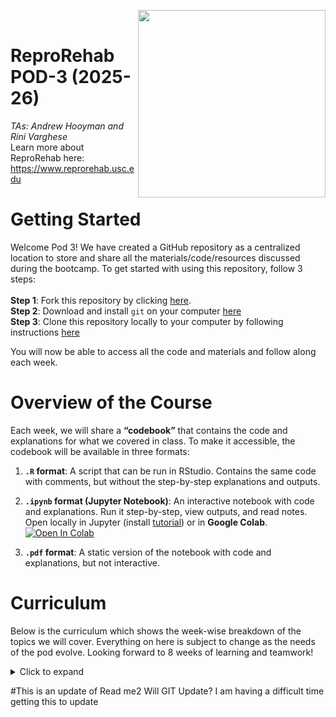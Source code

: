 <img src="ReproRehab-05.png" align = "right" width = "300"><br>
# ReproRehab POD-3 (2025-26)
*TAs: Andrew Hooyman and Rini Varghese*<br>
Learn more about ReproRehab here: https://www.reprorehab.usc.edu

# Getting Started  
Welcome Pod 3! We have created a GitHub repository as a centralized location to store and share all the materials/code/resources discussed during the bootcamp. To get started with using this repository, follow 3 steps:<br><br>
**Step 1**: Fork this repository by clicking [here](https://github.com/rinivarg/ReproRehab-Pod3/fork).<br>
**Step 2**: Download and install `git` on your computer [here](https://git-scm.com/downloads)<br>
**Step 3**: Clone this repository locally to your computer by following instructions [here](https://github.com/rinivarg/ReproRehab-Pod3/blob/main/Git%20and%20GitHub/Github%20integration%20in%20Rstudio%20-%20How%20to%20download%20the%20repo%20into%20Rstudio%20and%20keep%20it%20updated%20on%20your%20local%20machine..pdf) <br>

You will now be able to access all the code and materials and follow along each week.

# Overview of the Course
Each week, we will share a **“codebook”** that contains the code and explanations for what we covered in class. To make it accessible, the codebook will be available in three formats:  

1. **`.R` format**: A script that can be run in RStudio. Contains the same code with comments, but without the step-by-step explanations and outputs.  

2. **`.ipynb` format (Jupyter Notebook)**: An interactive notebook with code and explanations. Run it step-by-step, view outputs, and read notes. Open locally in Jupyter (install <a href="https://youtu.be/BQ-aM3ULKYs?si=5DmHN1956TxVTE-s&t=160" target="_blank">tutorial</a>) or in **Google Colab**.[![Open In Colab](https://colab.research.google.com/assets/colab-badge.svg)](https://colab.research.google.com)  

3. **`.pdf` format**: A static version of the notebook with code and explanations, but not interactive.


# Curriculum
Below is the curriculum which shows the week-wise breakdown of the topics we will cover. Everything on here is subject to change as the needs of the pod evolve. Looking forward to 8 weeks of learning and teamwork!

<details>
  <summary>Click to expand</summary>
  
## [Week 1](https://github.com/rinivarg/ReproRehab2024-Pod3/tree/main/Materials/Week%201): Tutorial on R/Rstudio and “Cheatsheets”
This lesson is focused on orienting learners to [R](https://cran.r-project.org) and [RStudio](https://posit.co/downloads/). We will go over how to use the many default libraries in R and how to install popular packages for us all within RStudio Learners have different goals and sometimes it is difficult to link how R can help a learner achieve that goal. To this end, we will connect learners with all the available [“Cheatsheets”](https://posit.co/resources/cheatsheets/) that can provide an overview of most of R’s functionality, from data manipulation to data visualization to deep learning.


## [Week 2](https://github.com/rinivarg/ReproRehab2024-Pod3/tree/main/Materials/Week%202): Importing Data into R
The first step to using R for research is to import one’s data in R’s memory. There are good base functions to import basic file types such as .csv files, but many times the format and file type of the data we wish to import can vary in a way base functions in R do not support. We will go over how to import data of different files types, including: SPSS files, SAS files, Excel spreadsheets, and even using library APIs to import data from REDCap databases and Google sheets. 

## [Week 3](https://github.com/rinivarg/ReproRehab2024-Pod3/tree/main/Materials/Week%203): Data Cleaning and Manipulation
Once data is loaded into R it rarely is in the structure or format that is ready for analysis. In this lesson we will provide the best practices for handling missing data, converting data into different variable types, and converting data from wide to long and from long to wide formats.

## [Week 4](https://github.com/rinivarg/ReproRehab2024-Pod3/tree/main/Materials/Week%204): Summarizing and Visualizing Data
A good sanity check before plugging in your now clean and formatted data into a statistical model is to visualize it. This is good for a priori check of outliers, normality, and overall trends you may or may not expect. We will also present methods for compiling data into modifiable demographic tables that are publication ready.

## [Week 5](https://github.com/rinivarg/ReproRehab2024-Pod3/tree/main/Materials/Week%205): Statistical Analysis
Now that you have imported, cleaned, manipulated, and visually checked your data you are ready to confidentally analyze it. In this lesson we will present how to use base functions in R to run general and generalize linear models for statistical analysis. Additionally, we will go over how to use a library specific for mixed effects models for repeated measures designs and the incorporation of random effects.

## [Week 6](https://github.com/rinivarg/ReproRehab2024-Pod3/tree/main/Materials/Week%206): Codebooks and Cloud Computing
You now have the makings of a working analytical pipeline that fits your data and your research question. One day you will want to share it with the world! In this lesson we will present different methods for sharing your code either a vignette or notebook that makes your work accessible to a variety of audiences.

## [Week 7 & 8](https://github.com/rinivarg/ReproRehab2024-Pod3/tree/main/Materials/Week%207%20%26%208): Personalized Lessons!!
We have now covered the basics on all things R that are necessary for reproducible research in rehabilitation science. Now it is your turn to tell us what you would like to learn next! Don’t be afraid to think big or aim for a deep dive into one specific area! Even if it is something that we are unfamiliar with, will make sure to connect you with someone in the ReproRehab cohort that can help!

## [Bonus Content](https://github.com/rinivarg/ReproRehab2024-Pod3/tree/main/Git%20and%20GitHub): Intro to Git & GitHub
You've probably heard by now about GitHub for sharing your code and data, but it's much more than that! In fact, Git (the software that the GitHub platform uses) is first and foremost a version-control tool. Through that very function, it allows you to travel in time on some version of your own code *and* collaborate with others on the same code without needing to have a million versions (e.g., code_FINAL_RV, code_FINAL_RV_AH, code_FINALFINAL_AH_RV_RV2024... lol, you get the gist). <br> To learn more, visit the [content folder](https://github.com/rinivarg/ReproRehab2024-Pod3/tree/main/Git%20and%20GitHub).

****
</details> 

#This is an update of Read me2
Will GIT Update? I am having a difficult time getting this to update